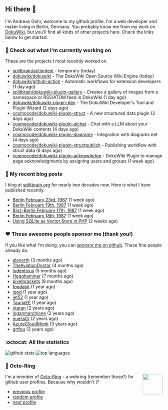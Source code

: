 ## Hi there :wave:

I'm Andreas Gohr, welcome to my github profile. I'm a web developer and maker living in Berlin, Germany. You probably know me from my work on [DokuWiki](https://github.com/splitbrain/dokuwiki), but you'll find all kinds of other projects here. Check the links below to get started.

### :hammer: Check out what I'm currently working on

These are the projects I most recently worked on.


- [splitbrain/actiontest](https://github.com/splitbrain/actiontest) - temporary (today)
- [dokuwiki/dokuwiki](https://github.com/dokuwiki/dokuwiki) - The DokuWiki Open Source Wiki Engine (today)
- [dokuwiki/github-action](https://github.com/dokuwiki/github-action) - Automatic workflows for extension developers (1 day ago)
- [splitbrain/dokuwiki-plugin-gallery](https://github.com/splitbrain/dokuwiki-plugin-gallery) - Creates a gallery of images from a namespace or RSS/ATOM feed in DokuWiki (1 day ago)
- [dokuwiki/dokuwiki-plugin-dev](https://github.com/dokuwiki/dokuwiki-plugin-dev) - The DokuWiki Developer&#39;s Tool and Plugin Wizard (2 days ago)
- [cosmocode/dokuwiki-plugin-struct](https://github.com/cosmocode/dokuwiki-plugin-struct) - A new structured data plugin (2 days ago)
- [cosmocode/dokuwiki-plugin-aichat](https://github.com/cosmocode/dokuwiki-plugin-aichat) - Chat with a LLM about your DokuWiki contents (4 days ago)
- [cosmocode/dokuwiki-plugin-diagrams](https://github.com/cosmocode/dokuwiki-plugin-diagrams) - Integration with diagrams.net (4 days ago)
- [cosmocode/dokuwiki-plugin-structpublish](https://github.com/cosmocode/dokuwiki-plugin-structpublish) - Publishing workflow with struct data (6 days ago)
- [cosmocode/dokuwiki-plugin-acknowledge](https://github.com/cosmocode/dokuwiki-plugin-acknowledge) - DokuWiki Plugin to manage page acknowledgments by assigning users and groups (1 week ago)

### :scroll: My recent blog posts

I blog at [splitbrain.org](https://www.splitbrain.org) for nearly two decades now. Here is what I have published recently.


- [Berlin February 23rd, 1987](https://www.splitbrain.org/blog/1987-02/23-berlin) (1 week ago)
- [Berlin February 19th, 1987](https://www.splitbrain.org/blog/1987-02/19-berlin) (1 week ago)
- [Binz-Berlin February 17th, 1987](https://www.splitbrain.org/blog/1987-02/17-binz) (1 week ago)
- [Berlin February 18th, 1987](https://www.splitbrain.org/blog/1987-02/18-berlin) (1 week ago)
- [Using SQLite as Vector Store in PHP](https://www.splitbrain.org/blog/2023-08/15-using_sqlite_as_vector_store_in_php) (2 weeks ago)

### :hearts:️ These awesome people sponsor me (thank you!)

If you like what I'm doing, you can [sponsor me on github](https://github.com/sponsors/splitbrain). These fine people already do.


- [alanorth](https://github.com/alanorth) (3 months ago)
- [TheAviationDoctor](https://github.com/TheAviationDoctor) (4 months ago)
- [ludenticus](https://github.com/ludenticus) (5 months ago)
- [Hegghammer](https://github.com/Hegghammer) (7 months ago)
- [pixelbrackets](https://github.com/pixelbrackets) (9 months ago)
- [foodalot](https://github.com/foodalot) (1 year ago)
- [jgod](https://github.com/jgod) (1 year ago)
- [jet52](https://github.com/jet52) (1 year ago)
- [TauriaEE](https://github.com/TauriaEE) (1 year ago)
- [xtaran](https://github.com/xtaran) (2 years ago)
- [loganmarchione](https://github.com/loganmarchione) (2 years ago)
- [nuess0r](https://github.com/nuess0r) (2 years ago)
- [AzureCloudMonk](https://github.com/AzureCloudMonk) (3 years ago)
- [grtfou](https://github.com/grtfou) (3 years ago)

### :octocat: All the statistics

 ![github stats](https://github-readme-stats.vercel.app/api?username=splitbrain&show_icons=true&hide_title=true)
![top languages](https://github-readme-stats.vercel.app/api/top-langs/?username=splitbrain&layout=compact)


### :octopus: Octo-Ring

<img width="64" height="65" src="https://octo-ring.com/static/img/octo.png" align="right" alt="">

I'm a member of [Octo-Ring](https://octo-ring.com/) - a webring (remember those?) for github user profiles. Because why wouldn't I? 

* [previous profile](https://octo-ring.com/p/splitbrain/prev)
* [random profile](https://octo-ring.com/p/splitbrain/random)
* [next profile](https://octo-ring.com/p/splitbrain/next)

